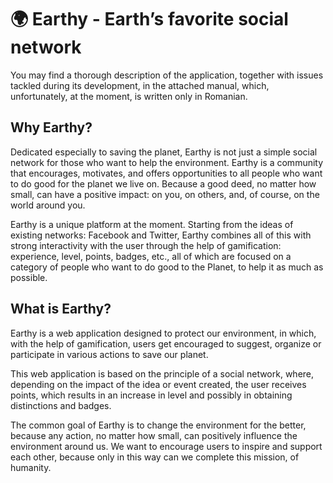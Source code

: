 # 🌍 Earthy - Earth’s favorite social network
You may find a thorough description of the application, together with issues tackled during its development, in the attached manual, which, unfortunately, at the moment, is written only in Romanian.

## Why Earthy?

Dedicated especially to saving the planet, Earthy is not just a simple social network for those who want to help the environment. Earthy is a community that encourages, motivates, and offers opportunities to all people who want to do good for the planet we live on. Because a good deed, no matter how small, can have a positive impact: on you, on others, and, of course, on the world around you.

Earthy is a unique platform at the moment. Starting from the ideas of existing networks: Facebook and Twitter, Earthy combines all of this with strong interactivity with the user through the help of gamification: experience, level, points, badges, etc., all of which are focused on a category of people who want to do good to the Planet, to help it as much as possible.

## What is Earthy?

Earthy is a web application designed to protect our environment, in which, with the help of gamification, users get encouraged to suggest, organize or participate in various actions to save our planet.

This web application is based on the principle of a social network, where, depending on the impact of the idea or event created, the user receives points, which results in an increase in level and possibly in obtaining distinctions and badges.

The common goal of Earthy is to change the environment for the better, because any action, no matter how small, can positively influence the environment around us. We want to encourage users to inspire and support each other, because only in this way can we complete this mission, of humanity.
